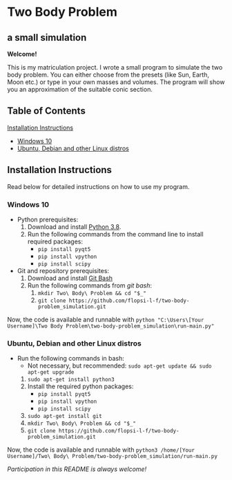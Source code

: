 # Two Body Problem
## a small simulation

**Welcome!**

This is my matriculation project. I wrote a small program to simulate the two body problem. You can either choose from the presets (like Sun, Earth, Moon etc.) or type in your own masses and volumes. The program will show you an approximation of the suitable conic section.

## Table of Contents

[Installation Instructions](#installation)  
- [Windows 10](#win10)  
- [Ubuntu, Debian and other Linux distros](#linux)  

<a name="installation"/>

## Installation Instructions

Read below for detailed instructions on how to use my program.

<a name="win10"/>

### Windows 10

- Python prerequisites:
  1. Download and install [Python 3.8](https://www.python.org/downloads/).
  2. Run the following commands from the command line to install required packages:
      - `pip install pyqt5`
      - `pip install vpython`
      - `pip install scipy`
- Git and repository prerequisites:
  1. Download and install [Git Bash](https://gitforwindows.org/)
  2. Run the following commands from *git bash*:
      1. `mkdir Two\ Body\ Problem && cd "$_"`
      2. `git clone https://github.com/flopsi-l-f/two-body-problem_simulation.git`

Now, the code is available and runnable with `python "C:\Users\[Your Username]\Two Body Problem\two-body-problem_simulation\run-main.py"`

<a name="linux"/>

### Ubuntu, Debian and other Linux distros

- Run the following commands in bash:
  - Not necessary, but recommended: `sudo apt-get update && sudo apt-get upgrade`
  1. `sudo apt-get install python3`
  2. Install the required python packages:
      - `pip install pyqt5`
      - `pip install vpython`
      - `pip install scipy`
  3. `sudo apt-get install git`
  4. `mkdir Two\ Body\ Problem && cd "$_"`
  5. `git clone https://github.com/flopsi-l-f/two-body-problem_simulation.git`

Now, the code is available and runnable with `python3 /home/[Your Username]/Two\ Body\ Problem/two-body-problem_simulation/run-main.py`

*Participation in this README is always welcome!*
